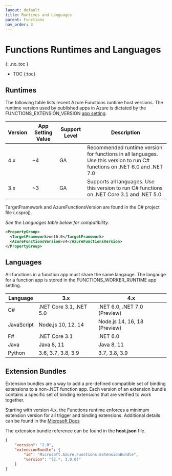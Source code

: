 ```yaml
---
layout: default
title: Runtimes and Languages
parent: Functions
nav_order: 3
---
```


# Functions Runtimes and Languages
{: .no_toc }

- TOC
{:toc}

## Runtimes

The following table lists recent Azure Functions runtime host versions. The 
runtime version used by published apps in Azure is dictated by the 
FUNCTIONS_EXTENSION_VERSION 
[app setting](https://docs.microsoft.com/en-us/azure/azure-functions/functions-app-settings#functions_worker_runtime).

| Version   | App Setting Value   | Support Level | Description | 
| --------- | ------------------- | ------------- | ----------- |
| 4.x       | ~4                  | GA            | Recommended runtime version for functions in all languages. Use this version to run C# functions on .NET 6.0 and .NET 7.0 | 
| 3.x       | ~3                  | GA            | Supports all languages. Use this version to run C# functions on .NET Core 3.1 and .NET 5.0 | 

TargetFramework and AzureFunctionsVersion are found in the C# project 
file (.csproj).

*See the Languages table below for compatibility.*

``` xml
<PropertyGroup>
  <TargetFramework>net6.0</TargetFramework>
  <AzureFunctionsVersion>v4</AzureFunctionsVersion>
</PropertyGroup>
```

## Languages

All functions in a function app must share the same langauge. The langauge 
for a function app is stored in the FUNCTIONS_WORKER_RUNTIME app setting.

| Language      | 3.x                       | 4.x | 
| ------------- | ------------------------- | ---------------------------- |
| C#            | .NET Core 3.1, .NET 5.0   | .NET 6.0, .NET 7.0 (Preview) | 
| JavaScript    | Node.js 10, 12, 14        | Node.js 14, 16, 18 (Preview) | 
| F#            | .NET Core 3.1             | .NET 6.0 | 
| Java          | Java 8, 11                | Java 8, 11 | 
| Python        | 3.6, 3.7, 3.8, 3.9        | 3.7, 3.8, 3.9 | 

## Extension Bundles

Extension bundles are a way to add a pre-defined compatible set of binding 
extensions to a non-.NET function app. Each version of an extension bundle 
contains a specific set of binding extensions that are verified to work 
together.

Starting with version 4.x, the Functions runtime enforces a minimum 
extension version for all trigger and binding extensions. Additional details 
can be found in the 
[Microsoft Docs](https://docs.microsoft.com/en-us/azure/azure-functions/functions-versions?tabs=azure-cli%2Cin-process%2Cv4&pivots=programming-language-csharp#minimum-extension-versions)

The extension bundle reference can be found in the **host.json** file.

``` json 
{
    "version": "2.0",
    "extensionBundle": {
        "id": "Microsoft.Azure.Functions.ExtensionBundle",
        "version": "[2.*, 3.0.0)"
    }
}
```
